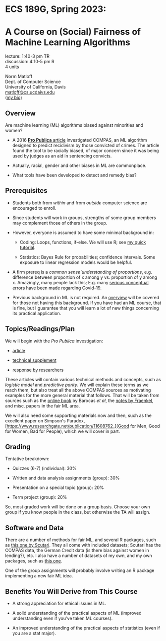 
# ECS 189G, Spring 2023: 

# A Course on (Social) Fairness of Machine Learning Algorithms

lecture: 1:40-3 pm TR <br>
discussion: 4:10-5 pm R <br>
4 units 

Norm Matloff <br>
Dept. of Computer Science <br>
University of California, Davis<br>
matloff@cs.ucdaivs.edu<br>
([my bio)](http://heather.cs.ucdavis.edu/matloff.html)

## Overview

Are machine learning (ML) algorithms biased against minorities and women?

* A 2016
[**Pro Publica** article](https://www.propublica.org/article/machine-bias-risk-assessments-in-criminal-sentencing) investigated COMPAS, an ML algorithm designed to predict recidivism by
those convicted of crimes.  The article found the tool to be racially biased,
of major concern since it was being used by judges as an aid in
sentencing convicts. 

* Actually, racial, gender and other biases in ML are commonplace. 

* What tools have been developed to detect and remedy bias?

## Prerequisites

* Students both from *within* and from *outside* computer science are
encouraged to enroll.

* Since students will work in groups, strengths of some group members
  may complement those of others in the group.

* However, everyone is assumed to have some minimal background in:

    - Coding:  Loops, functions, if-else.  We will use R; see [my quick
      tutorial](https://github.com/matloff/fasteR).
    
    - Statistics:  Bayes Rule for probabilities; confidence intervals.  Some
      exposure to linear regression models would be helpful.

* A firm prereq is a *common sense`understanding of proportions*, e.g. difference between
  proportion of x among y vs. proportion of y among x.  Amazingly, many
  people lack this; E.g. many
  [serious conceptual errors](https://twitter.com/jsm2334/status/1462573183970824201) have been made regarding Covid-19.

* Previous background in ML is not required. An [overview](https://github.com/matloff/qeML/blob/master/vignettes/mloverview.md) will be covered for those not having this background. If you have had an ML course, that is fine, but I guarantee that you will learn a lot of new things concerning its practical application.

## Topics/Readings/Plan

We will begin with the *Pro Publica* investigation:

* [article](https://www.propublica.org/article/machine-bias-risk-assessments-in-criminal-sentencing)

* [technical supplement](https://www.propublica.org/article/how-we-analyzed-the-compas-recidivism-algorithm)

* [response by researchers](https://www.propublica.org/article/bias-in-criminal-risk-scores-is-mathematically-inevitable-researchers-say)

These articles will contain various technical methods and concepts, such as *logistic
model* and *predictive parity*.  We will explain these terms as we reach
them, but also treat all the above COMPAS sources as motivating examples
for the more general material that follows.  That will be taken from
sources such as the [online book](https://fairmlbook.org/) by Barocas
*et al*, the [notes by Fraenkel](https://afraenkel.github.io/fairness-book/intro.html), and misc. papers in the fair ML area.

We will also need some supporting materials now and then, such as the
excellent paper on Simpson's Paradox,
[https://www.researchgate.net/publication/11608762_](Good for Men, Good for Women, Bad for People), which we will cover in part.

## Grading 

Tentative breakdown:

* Quizzes (6-7) (individual): 30%

* Written and data analysis assignments (group): 30%

* Presentation on a special topic (group): 20%

* Term project (group): 20%

So, most graded work will be done on a group basis.  Choose your own
group if you know people in the class, but otherwise the TA will assign.

## Software and Data

There are a number of methods for fair ML, and several R packages, such
as [this one by
Scutari](https://cran.r-project.org/web/packages/fairml/index.html).
They all come with included datasets; Scutari has the COMPAS data, the
German Credit data (is there bias against women in lending?), etc.  I
also have a number of datasets of my own, and my own packages, such as
[this one](https://github.com/matloff/WalkAMile).

One of the group assignments will probably involve writing an R package
implementing a new fair ML idea.

## Benefits You Will Derive from This Course

* A strong appreciation for ethical issues in ML.

* A solid understanding of the practical aspects of ML (improved
  understanding even if you've taken ML courses).

* An improved understanding of the practical aspects of statistics (even
  if you are a stat major).


